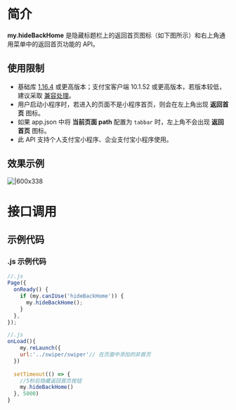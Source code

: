 
# 简介
**my.hideBackHome** 是隐藏标题栏上的返回首页图标（如下图所示）和右上角通用菜单中的返回首页功能的 API。

## 使用限制

- 基础库 [1.16.4](https://opendocs.alipay.com/mini/framework/lib) 或更高版本；支付宝客户端 10.1.52 或更高版本，若版本较低，建议采取 [兼容处理](https://opendocs.alipay.com/mini/framework/compatibility)。
- 用户启动小程序时，若进入的页面不是小程序首页，则会在左上角出现 **返回首页** 图标。
- 如果 app.json 中将 **当前页面 path** 配置为 `tabbar` 时，左上角不会出现 **返回首页** 图标。
- 此 API 支持个人支付宝小程序、企业支付宝小程序使用。

## 效果示例

![|600x338](https://cdn.nlark.com/yuque/0/2021/png/179989/1624617388445-56a25e52-e70c-4899-bd62-dea1a8cc24fe.png#align=left&display=inline&height=338&margin=%5Bobject%20Object%5D&name=f663e0473f32d0a8514999ced6d8e65d.png&originHeight=720&originWidth=1280&size=52052&status=done&style=none&width=600)

# 接口调用

## 示例代码

### .js 示例代码
```javascript
//.js
Page({
  onReady() {
    if (my.canIUse('hideBackHome')) {
      my.hideBackHome();
    }
  },
});
```

```javascript
//.js
onLoad(){
    my.reLaunch({
    url:'../swiper/swiper'// 在页面中添加的非首页
  })
  
  setTimeout(() => {
    //5秒后隐藏返回首页按钮
    my.hideBackHome()
  }, 5000)
}
```
